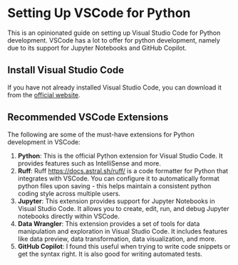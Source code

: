 # Setting Up VSCode for Python

This is an opinionated guide on setting up Visual Studio Code for Python development. VSCode has a lot to offer for python development, namely due to its support for Jupyter Notebooks and GitHub Copilot.

## Install Visual Studio Code

If you have not already installed Visual Studio Code, you can download it from the [official website](https://code.visualstudio.com/).

## Recommended VSCode Extensions

The following are some of the must-have extensions for Python development in VSCode:

1. **Python**: This is the official Python extension for Visual Studio Code. It provides features such as IntelliSense and more.
2. **Ruff**: Ruff <https://docs.astral.sh/ruff/> is a code formatter for Python that integrates with VSCode. You can configure it to automatically format python files upon saving - this helps maintain a consistent python coding style across multiple users.
3. **Jupyter**: This extension provides support for Jupyter Notebooks in Visual Studio Code. It allows you to create, edit, run, and debug Jupyter notebooks directly within VSCode.
4. **Data Wrangler**: This extension provides a set of tools for data manipulation and exploration in Visual Studio Code. It includes features like data preview, data transformation, data visualization, and more.
5. **GitHub Copilot**: I found this useful when trying to write code snippets or get the syntax right. It is also good for writing automated tests.
